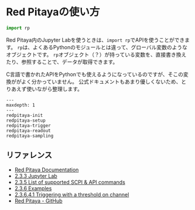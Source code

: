 # Red Pitayaの使い方

```python
import rp
```

Red Pitaya内のJupyter Labを使うときは、``import rp``でAPIを使うことができます。
``rp``は、よくあるPythonのモジュールとは違って、グローバル変数のようなオブジェクトです。
``rp``オブジェクト（？）が持っている変数を、直接書き換えたり、参照することで、データが取得できます。

C言語で書かれたAPIをPythonでも使えるようになっているのですが、そこの変換ががよく分かっていません。
公式ドキュメントもあまり優しくないため、とりあえず使いながら整理します。

```{toctree}
---
maxdepth: 1
---
redpitaya-init
redpitaya-setup
redpitaya-trigger
redpitaya-readout
redpitaya-sampling
```

## リファレンス

- [Red Pitaya Documentation](https://redpitaya.readthedocs.io/en/latest/)
- [2.3.3 Jupyter Lab](https://redpitaya.readthedocs.io/en/latest/appsFeatures/remoteControl/jupyter/Jupyter.html)
- [2.3.5 List of supported SCPI & API commands](https://redpitaya.readthedocs.io/en/latest/appsFeatures/remoteControl/command_list.html)
- [2.3.6 Examples](https://redpitaya.readthedocs.io/en/latest/appsFeatures/remoteControl/examples_top.html)
- [2.3.6.4.1 Triggering with a threshold on channel](https://redpitaya.readthedocs.io/en/latest/appsFeatures/examples/acquisition/acqRF-exm1.html)
- [Red Pitaya - GitHub](https://github.com/RedPitaya/RedPitaya)
